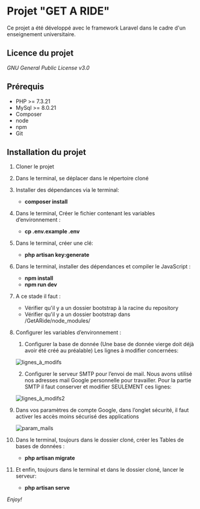 # Projet "GET A RIDE"
Ce projet a été développé avec le framework Laravel dans le cadre d'un enseignement universitaire.

## Licence du projet
_GNU General Public License v3.0_

## Prérequis
* PHP >= 7.3.21
* MySql >= 8.0.21
* Composer
* node
* npm
* Git


## Installation du projet

1. Cloner le projet
2. Dans le terminal, se déplacer dans le répertoire cloné
3. Installer des dépendances via le terminal:
    * **composer install**
4. Dans le terminal, Créer le fichier contenant les variables d’environnement :
    * **cp .env.example .env**
5. Dans le terminal, créer une clé:
    * **php artisan key:generate**
6. Dans le terminal, installer des dépendances et compiler le JavaScript :
    * **npm install**
    * **npm run dev**
7. A ce stade il faut :
    * Vérifier qu'il y a un dossier bootstrap à la racine du repository
    * Vérifier qu'il y a un dossier bootstrap dans /GetARide/node_modules/

8. Configurer les variables d’environnement :
    1. Configurer la base de donnée (Une base de donnée vierge doit déjà avoir été créé au préalable) Les lignes à modifier concernées:
    
    ![lignes_à_modifs](https://user-images.githubusercontent.com/62764644/115121730-86d57d80-9fb4-11eb-8aff-7adcc2a467a4.png)
    
    
    2. Configurer le serveur SMTP pour l’envoi de mail.  Nous avons utilisé nos adresses mail Google personnelle pour travailler. Pour la partie SMTP il faut conserver et modifier SEULEMENT ces lignes:
   
    ![lignes_à_modifs2](https://user-images.githubusercontent.com/62764644/115121782-d1ef9080-9fb4-11eb-9801-57905685cddc.png)

10. Dans vos paramètres de compte Google, dans l’onglet sécurité, il faut activer les accès moins sécurisé des applications

    ![param_mails](https://user-images.githubusercontent.com/62764644/115121813-fa778a80-9fb4-11eb-8de0-8495abf2f95f.png)
    
11. Dans le terminal, toujours dans le dossier cloné, créer les Tables de bases de données :
    * **php artisan migrate**
12. Et enfin, toujours dans le terminal et dans le dossier cloné, lancer le serveur:
    * **php artisan serve**
    
    
_Enjoy!_
   

